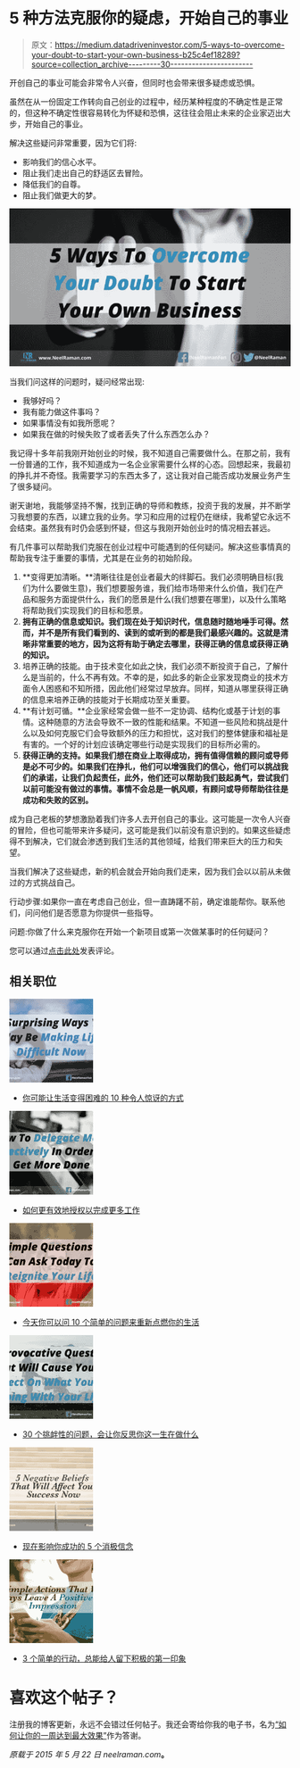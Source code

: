 # 5 种方法克服你的疑虑，开始自己的事业

> 原文：<https://medium.datadriveninvestor.com/5-ways-to-overcome-your-doubt-to-start-your-own-business-b25c4ef18289?source=collection_archive---------30----------------------->

开创自己的事业可能会非常令人兴奋，但同时也会带来很多疑虑或恐惧。

虽然在从一份固定工作转向自己创业的过程中，经历某种程度的不确定性是正常的，但这种不确定性很容易转化为怀疑和恐惧，这往往会阻止未来的企业家迈出大步，开始自己的事业。

解决这些疑问非常重要，因为它们将:

*   影响我们的信心水平。
*   阻止我们走出自己的舒适区去冒险。
*   降低我们的自尊。
*   阻止我们做更大的梦。

![](img/5301115b4a0d1c371681db1720208287.png)

当我们问这样的问题时，疑问经常出现:

*   我够好吗？
*   我有能力做这件事吗？
*   如果事情没有如我所愿呢？
*   如果我在做的时候失败了或者丢失了什么东西怎么办？

我记得十多年前我刚开始创业的时候，我不知道自己需要做什么。在那之前，我有一份普通的工作，我不知道成为一名企业家需要什么样的心态。回想起来，我最初的挣扎并不奇怪。我需要学习的东西太多了，这让我对自己能否成功发展业务产生了很多疑问。

谢天谢地，我能够坚持不懈，找到正确的导师和教练，投资于我的发展，并不断学习我想要的东西，以建立我的业务。学习和应用的过程仍在继续，我希望它永远不会结束。虽然我有时仍会感到怀疑，但这与我刚开始创业时的情况相去甚远。

有几件事可以帮助我们克服在创业过程中可能遇到的任何疑问。解决这些事情真的帮助我专注于重要的事情，尤其是在业务的初始阶段。

1.  **变得更加清晰。**清晰往往是创业者最大的绊脚石。我们必须明确目标(我们为什么要做生意)，我们想要服务谁，我们给市场带来什么价值，我们在产品和服务方面提供什么，我们的愿景是什么(我们想要在哪里)，以及什么策略将帮助我们实现我们的目标和愿景。
2.  **拥有正确的信息或知识。我们现在处于知识时代，信息随时随地唾手可得。然而，并不是所有我们看到的、读到的或听到的都是我们最感兴趣的。这就是清晰非常重要的地方，因为这将有助于确定去哪里，获得正确的信息或获得正确的知识。**
3.  培养正确的技能。由于技术变化如此之快，我们必须不断投资于自己，了解什么是当前的，什么不再有效。不幸的是，如此多的新企业家发现商业的技术方面令人困惑和不知所措，因此他们经常过早放弃。同样，知道从哪里获得正确的信息来培养正确的技能对于长期成功至关重要。
4.  **有计划可循。**企业家经常会做一些不一定协调、结构化或基于计划的事情。这种随意的方法会导致不一致的性能和结果。不知道一些风险和挑战是什么以及如何克服它们会导致额外的压力和担忧，这对我们的整体健康和福祉是有害的。一个好的计划应该确定哪些行动是实现我们的目标所必需的。
5.  **获得正确的支持。如果我们想在商业上取得成功，拥有值得信赖的顾问或导师是必不可少的。如果我们在挣扎，他们可以增强我们的信心，他们可以挑战我们的承诺，让我们负起责任，此外，他们还可以帮助我们鼓起勇气，尝试我们以前可能没有做过的事情。事情不会总是一帆风顺，有顾问或导师帮助往往是成功和失败的区别。**

成为自己老板的梦想激励着我们许多人去开创自己的事业。这可能是一次令人兴奋的冒险，但也可能带来许多疑问，这可能是我们以前没有意识到的。如果这些疑虑得不到解决，它们就会渗透到我们生活的其他领域，给我们带来巨大的压力和失望。

当我们解决了这些疑虑，新的机会就会开始向我们走来，因为我们会以以前从未做过的方式挑战自己。

行动步骤:如果你一直在考虑自己创业，但一直踌躇不前，确定谁能帮你。联系他们，问问他们是否愿意为你提供一些指导。

问题:你做了什么来克服你在开始一个新项目或第一次做某事时的任何疑问？

您可以通过[点击此处](https://www.neelraman.com/5-ways-to-overcome-your-doubt-to-start-your-own-business/#respond)发表评论。

## 相关职位

![](img/c655a980a2e10dbac4eef37f4b588905.png)

*   [你可能让生活变得困难的 10 种令人惊讶的方式](https://www.neelraman.com/10-surprising-ways-you-may-be-making-life-difficult-now/)

![](img/9c0155999a1cbe89a34cd337039bd21a.png)

*   [如何更有效地授权以完成更多工作](https://www.neelraman.com/how-to-delegate-more-effectively-in-order-to-get-more-done/)

![](img/2580a64edc7ade928b29c4b774fa9287.png)

*   [今天你可以问 10 个简单的问题来重新点燃你的生活](https://www.neelraman.com/10-simple-questions-you-can-ask-today-to-reignite-your-life/)

![](img/3d9a041bd2818b5eebb227ca7dc17433.png)

*   [30 个挑衅性的问题，会让你反思你这一生在做什么](https://www.neelraman.com/30-provocative-questions-that-will-cause-you-to-reflect-on-what-youre-doing-with-your-life/)

![](img/bb0acfd952f32ecf8cb4047d9f713246.png)

*   [现在影响你成功的 5 个消极信念](https://www.neelraman.com/5-negative-beliefs-that-will-affect-your-success-now/)

![](img/a526be3dac29b5b0ebcd0f85c8a18f84.png)

*   [3 个简单的行动，总能给人留下积极的第一印象](https://www.neelraman.com/3-simple-actions-that-will-always-leave-a-positive-first-impression/)

# 喜欢这个帖子？

注册我的博客更新，永远不会错过任何帖子。我还会寄给你我的电子书，名为[“如何让你的一周达到最大效果”](https://neelraman.mykajabi.com/p/best-week-ever-book)作为答谢。

*原载于 2015 年 5 月 22 日 neelraman.com*[](https://neelraman.com/10-important-signs-you-desperately-need-a-break/)**。**